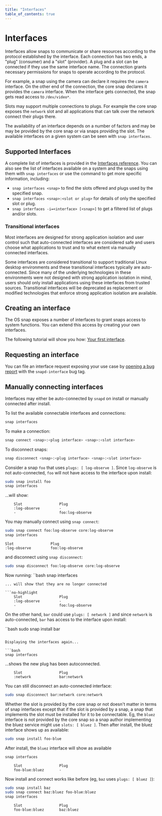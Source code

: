 ```yaml
---
title: "Interfaces"
table_of_contents: true
---
```


# Interfaces

Interfaces allow snaps to communicate or share resources according to the
protocol established by the interface. Each connection has two ends, a "plug" (consumer) and a "slot" (provider).  A
plug and a slot can be connected if they use the same interface name.  The
connection grants necessary permissions for snaps to operate according to the
protocol.

For example, a snap using the camera can declare it requires the `camera` interface. On the other end of the connection, the core snap declares it provides the `camera` interface. When the interface gets connected, the snap gets read access to `/dev/video*`.

Slots may support multiple connections to plugs.  For example the core snap
exposes the ``network`` slot and all applications that can talk over the
network connect their plugs there.

The availability of an interface depends on a number of factors and may be
may be provided by the core snap or via snaps providing the slot.  The
available interfaces on a given system can be seen with ``snap interfaces``.

## Supported Interfaces

A complete list of interfaces is provided in the [Interfaces reference](../../reference/interfaces/index.html). You can also see the list of interfaces available on a system and the snaps using them with `snap interfaces` or use the command to get more specific information, including:

- `snap interfaces <snap>` to find the slots offered and plugs used by the specified snap.
- `snap interfaces <snap>:<slot or plug>` for details of only the specified slot or plug.
- `snap interfaces -i=<interface> [<snap>]` to get a filtered list of  plugs and/or slots.

### Transitional interfaces

Most interfaces are designed for strong application isolation and user control
such that auto-connected interfaces are considered safe and users choose what
applications to trust and to what extent via manually connected interfaces.

Some interfaces are considered transitional to support traditional Linux
desktop environments and these transitional interfaces typically are
auto-connected. Since many of the underlying technologies in these environments
were not designed with strong application isolation in mind, users should only
install applications using these interfaces from trusted sources.  Transitional
interfaces will be deprecated as replacement or modified technologies that
enforce strong application isolation are available.

## Creating an interface

The OS snap exposes a number of interfaces to grant snaps access to system functions. You can extend this access by creating your own interfaces.

The following tutorial will show you how: [Your first interface](http://www.zygoon.pl/2016/08/creating-your-first-snappy-interface.html).

## Requesting an interface

You can file an interface request exposing your use case by [opening a bug report](https://bugs.launchpad.net/snappy/+bugs?field.tag=snapd-interface) with the `snapd-interface` bug tag.

## Manually connecting interfaces

Interfaces may either be auto-connected by `snapd` on install or manually connected after install.

To list the available connectable interfaces and connections:

```bash
snap interfaces
```

To make a connection:

```bash
snap connect <snap>:<plug interface> <snap>:<slot interface>
```

To disconnect snaps:

```bash
snap disconnect <snap>:<plug interface> <snap>:<slot interface>
```

Consider a snap ``foo`` that uses ``plugs: [ log-observe ]``. Since
``log-observe`` is not auto-connected, ``foo`` will not have access to the
interface upon install:

```bash
sudo snap install foo
snap interfaces
```
...will show:

```no-highlight
    Slot                 Plug
    :log-observe         -
    -                    foo:log-observe
```

You may manually connect using ``snap connect``:

```bash
sudo snap connect foo:log-observe core:log-observe
snap interfaces
```

    Slot                 Plug
    :log-observe         foo:log-observe

and disconnect using ``snap disconnect``:

```bash
sudo snap disconnect foo:log-observe core:log-observe
```
Now running:
``bash
snap interfaces 
```
... will show that they are no longer connected
 
```no-highlight
    Slot                 Plug
    :log-observe         -
    -                    foo:log-observe
```

On the other hand, ``bar`` could use ``plugs: [ network ]`` and since
``network`` is auto-connected, ``bar`` has access to the interface upon
install:

``bash
sudo snap install bar
```

Displaying the interfaces again...

```bash
snap interfaces
```
...shows the new plug has been autoconnected.

```no-highlight
    Slot                 Plug
    :network             bar:network
```

You can still disconnect an auto-connected interface:

```bash
sudo snap disconnect bar:network core:network
```

Whether the slot is provided by the core snap or not doesn't matter in terms of
snap interfaces except that if the slot is provided by a snap, a snap that
implements the slot must be installed for it to be connectable. Eg, the
``bluez`` interface is not provided by the core snap so a snap author
implementing the bluez service might use ``slots: [ bluez ]``. Then after
install, the bluez interface shows up as available:

```bash
sudo snap install foo-blue
```
After install, the `bluez` interface will show as available

```bash
snap interfaces
```
```no-highlight
    Slot                 Plug
    foo-blue:bluez       -
```

Now install and connect works like before (eg, ``baz`` uses
``plugs: [ bluez ]``):

```bash 
sudo snap install baz
sudo snap connect baz:bluez foo-blue:bluez
snap interfaces
```
```no-highlight
    Slot                 Plug
    foo-blue:bluez       baz:bluez
```
